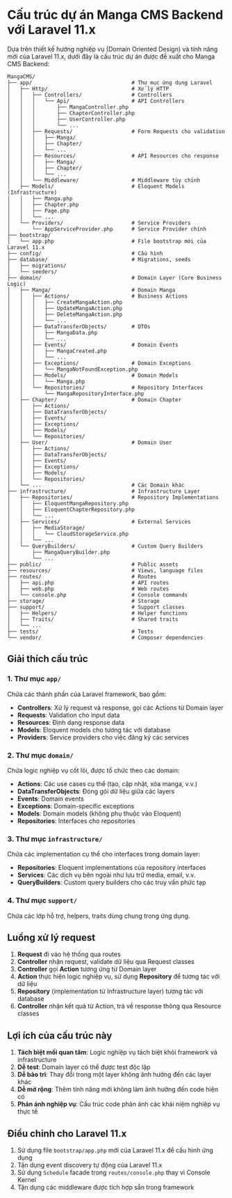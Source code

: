 # Cấu trúc dự án Manga CMS Backend với Laravel 11.x

Dựa trên thiết kế hướng nghiệp vụ (Domain Oriented Design) và tính năng mới của Laravel 11.x, dưới đây là cấu trúc dự án được đề xuất cho Manga CMS Backend:

```
MangaCMS/
├── app/                                # Thư mục ứng dụng Laravel
│   ├── Http/                           # Xử lý HTTP
│   │   ├── Controllers/                # Controllers
│   │   │   └── Api/                    # API Controllers
│   │   │       ├── MangaController.php
│   │   │       ├── ChapterController.php
│   │   │       ├── UserController.php
│   │   │       └── ...
│   │   ├── Requests/                   # Form Requests cho validation
│   │   │   ├── Manga/
│   │   │   ├── Chapter/
│   │   │   └── ...
│   │   ├── Resources/                  # API Resources cho response
│   │   │   ├── Manga/
│   │   │   ├── Chapter/
│   │   │   └── ...
│   │   └── Middleware/                 # Middleware tùy chỉnh
│   ├── Models/                         # Eloquent Models (Infrastructure)
│   │   ├── Manga.php
│   │   ├── Chapter.php
│   │   ├── Page.php
│   │   └── ...
│   └── Providers/                      # Service Providers
│       └── AppServiceProvider.php      # Service Provider chính
├── bootstrap/
│   └── app.php                         # File bootstrap mới của Laravel 11.x
├── config/                             # Cấu hình
├── database/                           # Migrations, seeds
│   ├── migrations/
│   └── seeders/
├── domain/                             # Domain Layer (Core Business Logic)
│   ├── Manga/                          # Domain Manga
│   │   ├── Actions/                    # Business Actions
│   │   │   ├── CreateMangaAction.php
│   │   │   ├── UpdateMangaAction.php
│   │   │   ├── DeleteMangaAction.php
│   │   │   └── ...
│   │   ├── DataTransferObjects/        # DTOs
│   │   │   ├── MangaData.php
│   │   │   └── ...
│   │   ├── Events/                     # Domain Events
│   │   │   ├── MangaCreated.php
│   │   │   └── ...
│   │   ├── Exceptions/                 # Domain Exceptions
│   │   │   └── MangaNotFoundException.php
│   │   ├── Models/                     # Domain Models
│   │   │   └── Manga.php
│   │   └── Repositories/               # Repository Interfaces
│   │       └── MangaRepositoryInterface.php
│   ├── Chapter/                        # Domain Chapter
│   │   ├── Actions/
│   │   ├── DataTransferObjects/
│   │   ├── Events/
│   │   ├── Exceptions/
│   │   ├── Models/
│   │   └── Repositories/
│   ├── User/                           # Domain User
│   │   ├── Actions/
│   │   ├── DataTransferObjects/
│   │   ├── Events/
│   │   ├── Exceptions/
│   │   ├── Models/
│   │   └── Repositories/
│   └── ...                             # Các Domain khác
├── infrastructure/                     # Infrastructure Layer
│   ├── Repositories/                   # Repository Implementations
│   │   ├── EloquentMangaRepository.php
│   │   ├── EloquentChapterRepository.php
│   │   └── ...
│   ├── Services/                       # External Services
│   │   ├── MediaStorage/
│   │   │   └── CloudStorageService.php
│   │   └── ...
│   └── QueryBuilders/                  # Custom Query Builders
│       ├── MangaQueryBuilder.php
│       └── ...
├── public/                             # Public assets
├── resources/                          # Views, language files
├── routes/                             # Routes
│   ├── api.php                         # API routes
│   ├── web.php                         # Web routes
│   └── console.php                     # Console commands
├── storage/                            # Storage
├── support/                            # Support classes
│   ├── Helpers/                        # Helper functions
│   ├── Traits/                         # Shared traits
│   └── ...
├── tests/                              # Tests
└── vendor/                             # Composer dependencies
```

## Giải thích cấu trúc

### 1. Thư mục `app/`

Chứa các thành phần của Laravel framework, bao gồm:

- **Controllers**: Xử lý request và response, gọi các Actions từ Domain layer
- **Requests**: Validation cho input data
- **Resources**: Định dạng response data
- **Models**: Eloquent models cho tương tác với database
- **Providers**: Service providers cho việc đăng ký các services

### 2. Thư mục `domain/`

Chứa logic nghiệp vụ cốt lõi, được tổ chức theo các domain:

- **Actions**: Các use cases cụ thể (tạo, cập nhật, xóa manga, v.v.)
- **DataTransferObjects**: Đóng gói dữ liệu giữa các layers
- **Events**: Domain events
- **Exceptions**: Domain-specific exceptions
- **Models**: Domain models (không phụ thuộc vào Eloquent)
- **Repositories**: Interfaces cho repositories

### 3. Thư mục `infrastructure/`

Chứa các implementation cụ thể cho interfaces trong domain layer:

- **Repositories**: Eloquent implementations của repository interfaces
- **Services**: Các dịch vụ bên ngoài như lưu trữ media, email, v.v.
- **QueryBuilders**: Custom query builders cho các truy vấn phức tạp

### 4. Thư mục `support/`

Chứa các lớp hỗ trợ, helpers, traits dùng chung trong ứng dụng.

## Luồng xử lý request

1. **Request** đi vào hệ thống qua routes
2. **Controller** nhận request, validate dữ liệu qua Request classes
3. **Controller** gọi **Action** tương ứng từ Domain layer
4. **Action** thực hiện logic nghiệp vụ, sử dụng **Repository** để tương tác với dữ liệu
5. **Repository** (implementation từ Infrastructure layer) tương tác với database
6. **Controller** nhận kết quả từ Action, trả về response thông qua Resource classes

## Lợi ích của cấu trúc này

1. **Tách biệt mối quan tâm**: Logic nghiệp vụ tách biệt khỏi framework và infrastructure
2. **Dễ test**: Domain layer có thể được test độc lập
3. **Dễ bảo trì**: Thay đổi trong một layer không ảnh hưởng đến các layer khác
4. **Dễ mở rộng**: Thêm tính năng mới không làm ảnh hưởng đến code hiện có
5. **Phản ánh nghiệp vụ**: Cấu trúc code phản ánh các khái niệm nghiệp vụ thực tế

## Điều chỉnh cho Laravel 11.x

1. Sử dụng file `bootstrap/app.php` mới của Laravel 11.x để cấu hình ứng dụng
2. Tận dụng event discovery tự động của Laravel 11.x
3. Sử dụng `Schedule` facade trong `routes/console.php` thay vì Console Kernel
4. Tận dụng các middleware được tích hợp sẵn trong framework
